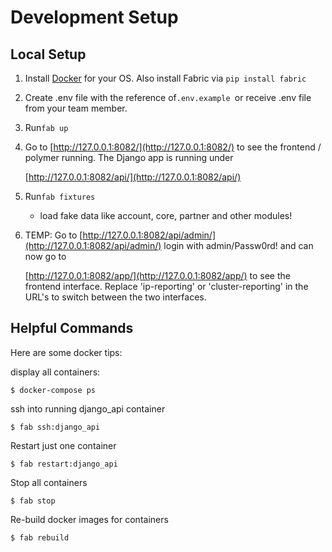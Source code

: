 # Development Setup

## Local Setup

1. Install [Docker](https://docs.docker.com/engine/installation/) for your OS. Also install Fabric via `pip install fabric`
2. Create .env file with the reference of`.env.example `or receive .env file from your team member.
3. Run`fab up`
4. Go to [http://127.0.0.1:8082/](http://127.0.0.1:8082/) to see the frontend / polymer running. The Django app is running under

   [http://127.0.0.1:8082/api/](http://127.0.0.1:8082/api/)

5. Run`fab fixtures`
   * load fake data like account, core, partner and other modules!
6. TEMP: Go to [http://127.0.0.1:8082/api/admin/](http://127.0.0.1:8082/api/admin/) login with admin/Passw0rd! and can now go to

   [http://127.0.0.1:8082/app/](http://127.0.0.1:8082/app/) to see the frontend interface. Replace 'ip-reporting' or 'cluster-reporting' in the URL's to switch between the two interfaces.

## Helpful Commands

Here are some docker tips:

display all containers:

```text
$ docker-compose ps
```

ssh into running django\_api container

```text
$ fab ssh:django_api
```

Restart just one container

```text
$ fab restart:django_api
```

Stop all containers

```text
$ fab stop
```

Re-build docker images for containers

```text
$ fab rebuild
```



